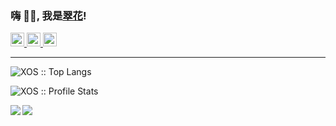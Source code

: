 ### 嗨 👋🏽, 我是[翠花](https://www.nange.cn)!

<a href="https://twitter.com/PeinanXu">
  <img alt="眼儿媚 | Twitter" width="22px" src="https://cdn.jsdelivr.net/npm/simple-icons@v3/icons/twitter.svg" />
</a>
<a href="https://t.me/laoxu">
  <img alt="Telegram Channel" width="22px" src="https://cdn.jsdelivr.net/npm/simple-icons@v3/icons/telegram.svg" />
</a>
<a href="https://www.instagram.com/nange.cn/">
  <img alt="Instagram" width="22px" src="https://cdn.jsdelivr.net/npm/simple-icons@v3/icons/instagram.svg" />
</a>
<br />

---
<p align="left">
  <img src="https://github-readme-stats.vercel.app/api/top-langs/?username=XOS&langs_count=10&theme=tokyonight&layout=compact" alt="XOS :: Top Langs" />
</p>
<p align="left">
  <img src="https://github-readme-stats.vercel.app/api?username=XOS&show_icons=true&theme=synthwave" alt="XOS :: Profile Stats" />
</p>
<p align="center">
<a href="https://github.com/xos/Config">
  <img align="left" src="https://github-readme-stats.vercel.app/api/pin/?username=xos&repo=Config" />
</a>
<a href="https://github.com/xos/Home">
  <img align="left" src="https://github-readme-stats.vercel.app/api/pin/?username=xos&repo=Home" />
</a>
</p>


